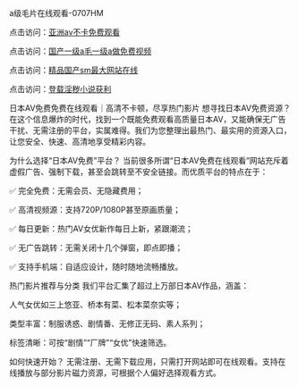 a级毛片在线观看-0707HM

点击访问：<a href="https://gfd-5xg.pages.dev/">亚洲av不卡免费观看</a>

点击访问：<a href="https://gfd-5xg.pages.dev/">国产一级a毛一级a做免费视频</a>

点击访问：<a href="https://gfd-5xg.pages.dev/">精品国产sm最大网站在线</a>

点击访问：<a href="https://gfd-5xg.pages.dev/">登载淫秽小说获利</a>

日本AV免费免费在线观看｜高清不卡顿，尽享热门影片
想寻找日本AV免费资源？在这个信息爆炸的时代，找到一个既能免费观看高质量日本AV，又能确保无广告干扰、无需注册的平台，实属难得。我们为您整理出最热门、最实用的资源入口，让您安全、快速、高清地享受精彩内容。

为什么选择“日本AV免费”平台？
当前很多所谓“日本AV免费在线观看”网站充斥着虚假广告、强制下载，甚至会跳转至不安全链接。而优质平台的特点在于：

✅ 完全免费：无需会员、无隐藏费用；

✅ 高清视频源：支持720P/1080P甚至原画质量；

✅ 每日更新：热门AV女优新作每日上新，紧跟潮流；

✅ 无广告跳转：无需关闭十几个弹窗，即点即播；

✅ 支持手机端：自适应设计，随时随地流畅播放。

热门影片推荐与分类
我们平台汇集了超过上万部日本AV作品，涵盖：

人气女优如三上悠亚、桥本有菜、松本菜奈实等；

类型丰富：制服诱惑、剧情番、无修正无码、素人系列；

标签清晰：可按“剧情”“厂牌”“女优”快速筛选。

如何快速开始？
无需注册、无需下载应用，只需打开网站即可在线观看。支持在线播放与部分影片磁力资源，可根据个人偏好选择观看方式。





<span style="display:none;">[Canonical link](https://github.com/mjq1221/23344 ）</span>
